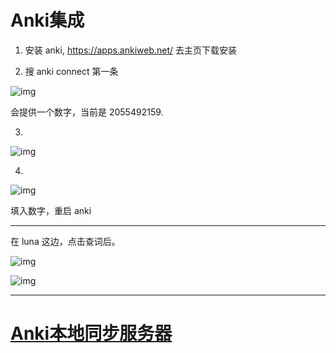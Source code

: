 # Anki集成

1. 安装 anki, https://apps.ankiweb.net/ 去主页下载安装

2. 搜 anki connect 第一条

![img](https://image.lunatranslator.org/zh/anki/336449205-4eb7ce93-a9e9-489b-be8a-da67cfdca6ea.png)

会提供一个数字，当前是 2055492159.

3.

![img](https://image.lunatranslator.org/zh/anki/336449710-95f90d9a-cfe6-42c3-a44f-64d88d13833d.png)

4.

![img](https://image.lunatranslator.org/zh/anki/336450025-9bf64445-f62e-4bfe-86f7-da99a7100e92.png)

填入数字，重启 anki

---

在 luna 这边，点击查词后。


![img](https://image.lunatranslator.org/zh/anki/336451202-a2dd54c0-e4ee-4c27-9183-8b4ab05c4819.png)

![img](https://image.lunatranslator.org/zh/anki/336451442-7887d600-8c44-4256-9020-1d85e0f6184a.png)

---

# [Anki本地同步服务器](/zh/ankisync)